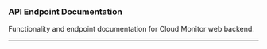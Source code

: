 ### API Endpoint Documentation 

Functionality and endpoint documentation for Cloud Monitor web backend.

---

